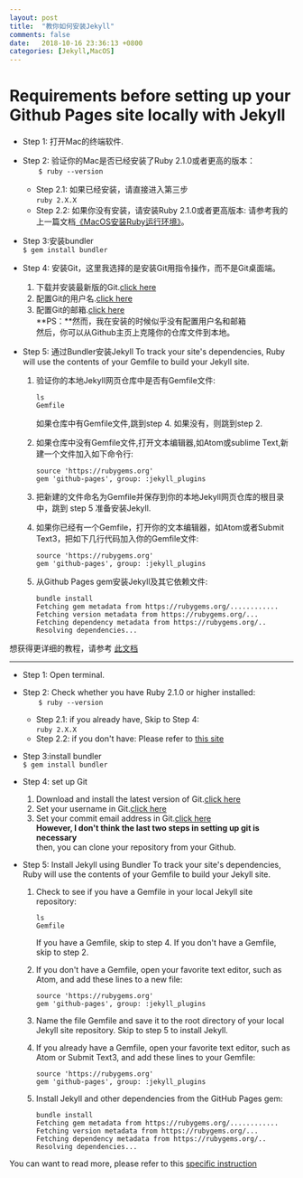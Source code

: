 ```yaml
---
layout: post
title:  "教你如何安装Jekyll"
comments: false
date:   2018-10-16 23:36:13 +0800
categories: [Jekyll,MacOS]
---
```


# Requirements before setting up your Github Pages site locally with Jekyll

* Step 1: 打开Mac的终端软件.
* Step 2: 验证你的Mac是否已经安装了Ruby 2.1.0或者更高的版本：<br>
    &nbsp;&nbsp;&nbsp;&nbsp;&nbsp;&nbsp;&nbsp;`$ ruby --version`
    * Step 2.1: 如果已经安装，请直接进入第三步<br>
    `ruby 2.X.X`
    * Step 2.2: 如果你没有安装，请安装Ruby 2.1.0或者更高版本:
      请参考我的上一篇文档[《MacOS安装Ruby运行环境》](http://blog.chetchou.cn/jekyll/update/2018/10/16/set-up-ruby.html)。
* Step 3:安装bundler<br>
`$ gem install bundler`
* Step 4: 安装Git，这里我选择的是安装Git用指令操作，而不是Git桌面端。
    1. 下载并安装最新版的Git.[click here](https://git-scm.com/downloads)
    2. 配置Git的用户名.[click here](https://help.github.com/articles/setting-your-username-in-git/)
    3. 配置Git的邮箱.[click here](https://help.github.com/articles/setting-your-commit-email-address-in-git/)
<br>**PS：**然而，我在安装的时候似乎没有配置用户名和邮箱<br>
    然后，你可以从Github主页上克隆你的仓库文件到本地。<br>
* Step 5: 通过Bundler安装Jekyll
    To track your site's dependencies, Ruby will use the contents of your Gemfile to build your Jekyll site.

    1. 验证你的本地Jekyll网页仓库中是否有Gemfile文件:<br>
        ```
        ls
        Gemfile
        ```
        如果仓库中有Gemfile文件,跳到step 4. 如果没有，则跳到step 2.

    1. 如果仓库中没有Gemfile文件,打开文本编辑器,如Atom或sublime Text,新建一个文件加入如下命令行:<br>
        ```
        source 'https://rubygems.org'
        gem 'github-pages', group: :jekyll_plugins
        ```
    2. 把新建的文件命名为Gemfile并保存到你的本地Jekyll网页仓库的根目录中，跳到 step 5 准备安装Jekyll.

    3. 如果你已经有一个Gemfile，打开你的文本编辑器，如Atom或者Submit Text3，把如下几行代码加入你的Gemfile文件:<br>
        ```
        source 'https://rubygems.org'
        gem 'github-pages', group: :jekyll_plugins
        ```
    4. 从Github Pages gem安装Jekyll及其它依赖文件:<br>
        ```
        bundle install
        Fetching gem metadata from https://rubygems.org/............
        Fetching version metadata from https://rubygems.org/...
        Fetching dependency metadata from https://rubygems.org/..
        Resolving dependencies...
        ```

想获得更详细的教程，请参考 [此文档](https://help.github.com/articles/setting-up-your-github-pages-site-locally-with-jekyll)

-------

* Step 1: Open terminal.
* Step 2: Check whether you have Ruby 2.1.0 or higher installed:<br>
    &nbsp;&nbsp;&nbsp;&nbsp;&nbsp;&nbsp;&nbsp;`$ ruby --version`
    * Step 2.1: if you already have, Skip to Step 4:<br>
    `ruby 2.X.X`
    * Step 2.2: if you don't have:
    Please refer to [this site](https://www.ruby-lang.org/en/downloads/)   
* Step 3:install bundler<br>
`$ gem install bundler`
* Step 4: set up Git
    1. Download and install the latest version of Git.[click here](https://git-scm.com/downloads)
    2. Set your username in Git.[click here](https://help.github.com/articles/setting-your-username-in-git/)
    3. Set your commit email address in Git.[click here](https://help.github.com/articles/setting-your-commit-email-address-in-git/)
<br>**However, I don't think the last two steps in setting up git is necessary**<br>
    then, you can clone your repository from your Github.
* Step 5: Install Jekyll using Bundler
    To track your site's dependencies, Ruby will use the contents of your Gemfile to build your Jekyll site.

    1. Check to see if you have a Gemfile in your local Jekyll site repository:<br>
        ```
        ls
        Gemfile
        ```
        If you have a Gemfile, skip to step 4. If you don't have a Gemfile, skip to step 2.

    1. If you don't have a Gemfile, open your favorite text editor, such as Atom, and add these lines to a new file:<br>
        ```
        source 'https://rubygems.org'
        gem 'github-pages', group: :jekyll_plugins
        ```
    2. Name the file Gemfile and save it to the root directory of your local Jekyll site repository. Skip to step 5 to install Jekyll.

    3. If you already have a Gemfile, open your favorite text editor, such as Atom or Submit Text3, and add these lines to your Gemfile:<br>
        ```
        source 'https://rubygems.org'
        gem 'github-pages', group: :jekyll_plugins
        ```
    4. Install Jekyll and other dependencies from the GitHub Pages gem:<br>
        ```
        bundle install
        Fetching gem metadata from https://rubygems.org/............
        Fetching version metadata from https://rubygems.org/...
        Fetching dependency metadata from https://rubygems.org/..
        Resolving dependencies...
        ```

You can want to read more, please refer to this [specific instruction](https://help.github.com/articles/setting-up-your-github-pages-site-locally-with-jekyll)
